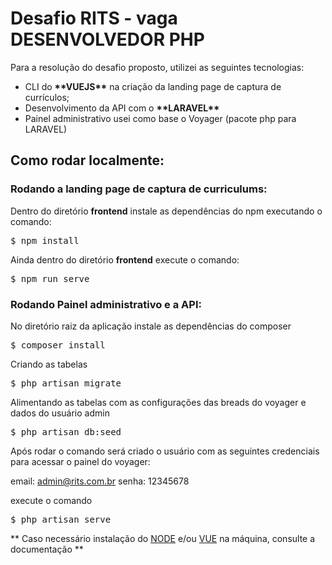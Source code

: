 <h1>Desafio RITS - vaga DESENVOLVEDOR PHP</h1>
<p>Para a resolução do desafio proposto, utilizei as seguintes tecnologias:

<ul>
    <li>CLI do <strong>**VUEJS**</strong> na criação da landing page de captura de currículos;</li>
    <li>Desenvolvimento da API com o <strong>**LARAVEL**</strong></li>
    <li>Painel administrativo usei como base o Voyager (pacote php para LARAVEL)</li>
</ul>

<h2>Como rodar localmente:</h2>

<h3>Rodando a landing page de captura de curriculums:</h3>
<p>Dentro do diretório <strong>frontend</strong> instale as dependências do npm executando o comando:</p>

<pre>$ npm install</pre>

<p>Ainda dentro do diretório <strong>frontend</strong> execute o comando:</p>

<pre>$ npm run serve</pre>

<h3>Rodando Painel administrativo e a API:</h3>

<p>No diretório raiz da aplicação instale as dependências do composer</p>
<pre>$ composer install</pre>

<p>Criando as tabelas</p>

<pre>$ php artisan migrate</pre>

<p>Alimentando as tabelas com as configurações das breads do voyager e dados do usuário admin</p>

<pre>$ php artisan db:seed</pre>

Após rodar o comando será criado o usuário com as seguintes credenciais para acessar o painel do voyager:

<label>email: admin@rits.com.br</label>
<label>senha: 12345678</label>

<p>execute o comando</p>

<pre>$ php artisan serve</pre>


** Caso necessário instalação do <a href="https://nodejs.org/en/docs/" target="_blank">NODE</a> e/ou <a href="https://vuejs.org/v2/guide/">VUE</a> na máquina, consulte a documentação **
